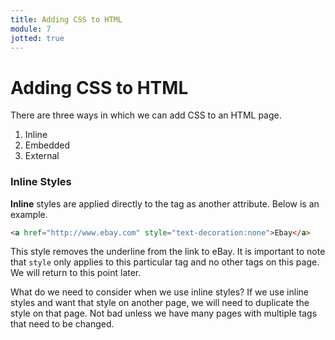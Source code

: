 ```yaml
---
title: Adding CSS to HTML
module: 7
jotted: true
---
```


# Adding CSS to HTML

There are three ways in which we can add CSS to an HTML page.

1. Inline
2. Embedded
3. External

### Inline Styles

**Inline** styles are applied directly to the tag as another attribute.  Below is an example.

```html
<a href="http://www.ebay.com" style="text-decoration:none">Ebay</a>
```

This style removes the underline from the link to eBay.  It is important to note that `style` only applies to this particular tag and no other tags on this page.  We will return to this point later.

What do we need to consider when we use inline styles? If we use inline styles and want that style on another page, we will need to duplicate the style on that page.  Not bad unless we have many pages with multiple tags that need to be changed.

